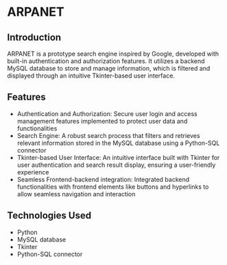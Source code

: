 # ARPANET

## Introduction
ARPANET is a prototype search engine inspired by Google, developed with built-in authentication and authorization features. It utilizes a backend MySQL database to store and manage information, which is filtered and displayed through an intuitive Tkinter-based
user interface.

## Features
- Authentication and Authorization: Secure user login and access management features implemented to protect user data and functionalities
- Search Engine: A robust search process that filters and retrieves relevant information stored in the MySQL database using a Python-SQL connector
- Tkinter-based User Interface: An intuitive interface built with Tkinter for user authentication and search result display, ensuring a user-friendly experience
- Seamless Frontend-backend integration: Integrated backend functionalities with frontend elements like buttons and hyperlinks to allow seamless navigation and interaction

## Technologies Used
- Python
- MySQL database
- Tkinter
- Python-SQL connector
